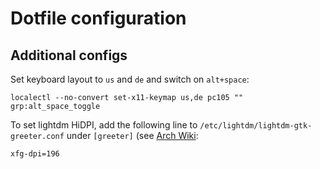 # Dotfile configuration

## Additional configs

Set keyboard layout to `us` and `de` and switch on `alt+space`:

```shell
localectl --no-convert set-x11-keymap us,de pc105 "" grp:alt_space_toggle
```

To set lightdm HiDPI, add the following line to
`/etc/lightdm/lightdm-gtk-greeter.conf` under `[greeter]` (see [Arch
Wiki](https://wiki.archlinux.org/title/User:Ctag/HiDPI#LightDM_(GTK)):

```
xfg-dpi=196
```
